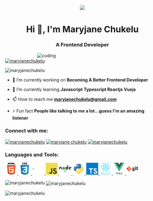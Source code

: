 <h1 style="font-family:script;" align="center"> <img src="https://media.giphy.com/media/L1R1tvI9svkIWwpVYr/giphy.gif"> 
<h1 align="center">Hi 👋, I'm Maryjane Chukelu</h1>
<h3 align="center">A Frontend Developer</h3>
<img align="right" alt="coding" width="400" <img src="https://c.tenor.com/PP9v7VIs6R4AAAAd/scaler-create-impact.gif"> 

<p align="left"> <a href="https://twitter.com/maryjanechukelu" target="blank"><img src="https://img.shields.io/twitter/follow/maryjanechukelu?logo=twitter&style=for-the-badge" alt="maryjanechukelu" /></a> </p>
<p align="left"> <img src="https://komarev.com/ghpvc/?username=maryjanechukelu&label=Profile%20views&color=0e75b6&style=flat" alt="maryjanechukelu" /> </p>

- 🔭 I’m currently working on **Becoming A Better Frontend Developer**

- 🌱 I’m currently learning **Javascript  Typescript Reactjs Vuejs**

- 📫 How to reach me **maryjanechukelu@gmail.com**

- ⚡ Fun fact **People like talking to me a lot...guess I'm an amazing listener**

<h3 align="left">Connect with me:</h3>
<p align="left">
<a href="https://twitter.com/maryjanechukelu" target="blank"><img align="center" src="https://raw.githubusercontent.com/rahuldkjain/github-profile-readme-generator/master/src/images/icons/Social/twitter.svg" alt="maryjanechukelu" height="30" width="40" /></a>
<a href="https://linkedin.com/in/maryjane chukelu" target="blank"><img align="center" src="https://raw.githubusercontent.com/rahuldkjain/github-profile-readme-generator/master/src/images/icons/Social/linked-in-alt.svg" alt="maryjane chukelu" height="30" width="40" /></a>
<a href="https://instagram.com/maryjanechukelu" target="blank"><img align="center" src="https://raw.githubusercontent.com/rahuldkjain/github-profile-readme-generator/master/src/images/icons/Social/instagram.svg" alt="maryjanechukelu" height="30" width="40" /></a>
</p>

<h3 align="left">Languages and Tools:</h3>
<p align="left"> <a href="https://www.w3.org/html/" target="_blank" rel="noreferrer"> <img src="https://raw.githubusercontent.com/devicons/devicon/master/icons/html5/html5-original-wordmark.svg" alt="html5" width="40" height="40"/> </a>
<a href="https://www.w3schools.com/css/" target="_blank" rel="noreferrer"> <img src="https://raw.githubusercontent.com/devicons/devicon/master/icons/css3/css3-original-wordmark.svg" alt="css3" width="40" height="40"/> </a>
<a href="https://tailwindcss.com/" target="_blank" rel="noreferrer"> <img src="https://raw.githubusercontent.com/devicons/devicon/master/icons/tailwindcss/tailwindcss-original-wordmark.svg" alt="tailwindcss" width="40" height="40"/> </a>
<a href="https://developer.mozilla.org/en-US/docs/Web/JavaScript" target="_blank" rel="noreferrer"> <img src="https://raw.githubusercontent.com/devicons/devicon/master/icons/javascript/javascript-original.svg" alt="javascript" width="40" height="40"/> </a> 
<a href="https://nodejs.org" target="_blank" rel="noreferrer"> <img src="https://raw.githubusercontent.com/devicons/devicon/master/icons/nodejs/nodejs-original-wordmark.svg" alt="nodejs" width="40" height="40"/> </a> 
<a href="https://www.python.org" target="_blank" rel="noreferrer"> <img src="https://raw.githubusercontent.com/devicons/devicon/master/icons/python/python-original.svg" alt="python" width="40" height="40"/> </a>
<a href="https://www.typescriptlang.org/" target="_blank" rel="noreferrer"> <img src="https://github.com/devicons/devicon/blob/master/icons/typescript/typescript-original.svg" alt="typescript" width="40" height="40"/> </a>
<a href="https://reactjs.org/" target="_blank" rel="noreferrer"> <img src="https://raw.githubusercontent.com/devicons/devicon/master/icons/react/react-original-wordmark.svg" alt="react" width="40" height="40"/> </a>
<a href="https://vuejs.org/" target="_blank" rel="noreferrer"> <img src="https://raw.githubusercontent.com/devicons/devicon/master/icons/vuejs/vuejs-original-wordmark.svg" alt="vuejs" width="40" height="40"/> </a>
<a href="https://git-scm.com/" target="_blank" rel="noreferrer"> <img src="https://raw.githubusercontent.com/devicons/devicon/master/icons/git/git-original-wordmark.svg" alt="git" width="40" height="40"/> </a>
</p>

<p><img align="left" src="https://github-readme-stats.vercel.app/api/top-langs?username=maryjanechukelu&show_icons=true&locale=en&layout=compact&theme=tokyonight" alt="maryjanechukelu" /></p>

<p>&nbsp;<img align="center" src="https://github-readme-stats.vercel.app/api?username=maryjanechukelu&show_icons=true&locale=en&theme=tokyonight" alt="maryjanechukelu" /></p>

<p><img align="center" src="https://github-readme-streak-stats.herokuapp.com/?user=maryjanechukelu&&theme=tokyonight" alt="maryjanechukelu" /></p>
